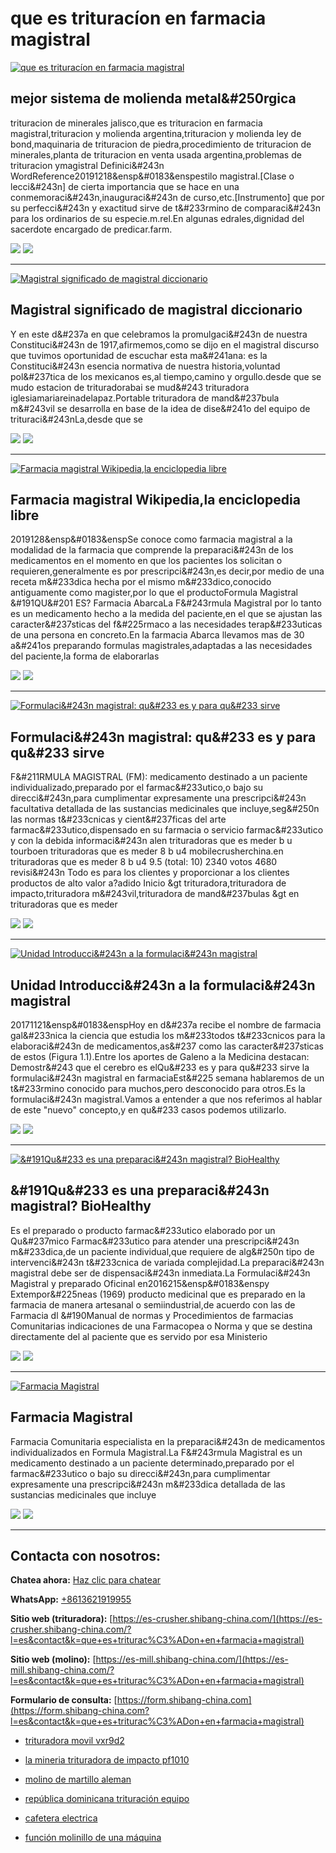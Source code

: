 # que es trituracíon en farmacia magistral

<a href="https://swt.shibang-china.com/?l=es&img&k=que+es+triturac%C3%ADon+en+farmacia+magistral" target="_blank">![que es trituracíon en farmacia magistral](http://static.shibang-china.com/all-800x300/1354.jpg)</a>

## mejor sistema de molienda metal&#250rgica
trituracion de minerales jalisco,que es trituracion en farmacia magistral,trituracion y molienda argentina,trituracion y molienda ley de bond,maquinaria de trituracion de piedra,procedimiento de trituracion de minerales,planta de trituracion en venta usada argentina,problemas de trituracion ymagistral Definici&#243n WordReference20191218&ensp&#0183&enspestilo magistral.[Clase o lecci&#243n] de cierta importancia que se hace en una conmemoraci&#243n,inauguraci&#243n de curso,etc.[Instrumento] que por su perfecci&#243n y exactitud sirve de t&#233rmino de comparaci&#243n para los ordinarios de su especie.m.rel.En algunas edrales,dignidad del sacerdote encargado de predicar.farm.


<a href="https://whatsapp.shibangsoft.com/WhatsApp.php" target="_blank" title="WhatsApp">![](http://static.shibang-china.com/icon/whatsapp.png)</a> <a href="https://swt.shibang-china.com/?l=es&icon&k=que+es+triturac%C3%ADon+en+farmacia+magistral" target="_blank">![](http://static.shibang-china.com/icon/chat-es.png)</a>

---

<a href="https://swt.shibang-china.com/?l=es&img&k=que+es+triturac%C3%ADon+en+farmacia+magistral" target="_blank">![Magistral significado de magistral diccionario](http://static.shibang-china.com/all-800x300/336.jpg)</a>

## Magistral significado de magistral diccionario
Y en este d&#237a en que celebramos la promulgaci&#243n de nuestra Constituci&#243n de 1917,afirmemos,como se dijo en el magistral discurso que tuvimos oportunidad de escuchar esta ma&#241ana: es la Constituci&#243n esencia normativa de nuestra historia,voluntad pol&#237tica de los mexicanos es,al tiempo,camino y orgullo.desde que se mudo estacion de trituradorabai se mud&#243 trituradora iglesiamariareinadelapaz.Portable trituradora de mand&#237bula m&#243vil se desarrolla en base de la idea de dise&#241o del equipo de trituraci&#243nLa,desde que se


<a href="https://whatsapp.shibangsoft.com/WhatsApp.php" target="_blank" title="WhatsApp">![](http://static.shibang-china.com/icon/whatsapp.png)</a> <a href="https://swt.shibang-china.com/?l=es&icon&k=que+es+triturac%C3%ADon+en+farmacia+magistral" target="_blank">![](http://static.shibang-china.com/icon/chat-es.png)</a>

---

<a href="https://swt.shibang-china.com/?l=es&img&k=que+es+triturac%C3%ADon+en+farmacia+magistral" target="_blank">![Farmacia magistral Wikipedia,la enciclopedia libre](http://static.shibang-china.com/all-800x300/538.jpg)</a>

## Farmacia magistral Wikipedia,la enciclopedia libre
2019128&ensp&#0183&enspSe conoce como farmacia magistral a la modalidad de la farmacia que comprende la preparaci&#243n de los medicamentos en el momento en que los pacientes los solicitan o requieren,generalmente es por prescripci&#243n,es decir,por medio de una receta m&#233dica hecha por el mismo m&#233dico,conocido antiguamente como magister,por lo que el productoFormula Magistral &#191QU&#201 ES? Farmacia AbarcaLa F&#243rmula Magistral por lo tanto es un medicamento hecho a la medida del paciente,en el que se ajustan las caracter&#237sticas del f&#225rmaco a las necesidades terap&#233uticas de una persona en concreto.En la farmacia Abarca llevamos mas de 30 a&#241os preparando formulas magistrales,adaptadas a las necesidades del paciente,la forma de elaborarlas


<a href="https://whatsapp.shibangsoft.com/WhatsApp.php" target="_blank" title="WhatsApp">![](http://static.shibang-china.com/icon/whatsapp.png)</a> <a href="https://swt.shibang-china.com/?l=es&icon&k=que+es+triturac%C3%ADon+en+farmacia+magistral" target="_blank">![](http://static.shibang-china.com/icon/chat-es.png)</a>

---

<a href="https://swt.shibang-china.com/?l=es&img&k=que+es+triturac%C3%ADon+en+farmacia+magistral" target="_blank">![Formulaci&#243n magistral: qu&#233 es y para qu&#233 sirve](http://static.shibang-china.com/all-800x300/1077.jpg)</a>

## Formulaci&#243n magistral: qu&#233 es y para qu&#233 sirve
F&#211RMULA MAGISTRAL (FM): medicamento destinado a un paciente individualizado,preparado por el farmac&#233utico,o bajo su direcci&#243n,para cumplimentar expresamente una prescripci&#243n facultativa detallada de las sustancias medicinales que incluye,seg&#250n las normas t&#233cnicas y cient&#237ficas del arte farmac&#233utico,dispensado en su farmacia o servicio farmac&#233utico y con la debida informaci&#243n alen trituradoras que es meder b u tourboen trituradoras que es meder 8 b u4 mobilecrusherchina.en trituradoras que es meder 8 b u4 9.5 (total: 10) 2340 votos 4680 revisi&#243n Todo es para los clientes y proporcionar a los clientes productos de alto valor a?adido Inicio &gt trituradora,trituradora de impacto,trituradora m&#243vil,trituradora de mand&#237bulas &gt en trituradoras que es meder


<a href="https://whatsapp.shibangsoft.com/WhatsApp.php" target="_blank" title="WhatsApp">![](http://static.shibang-china.com/icon/whatsapp.png)</a> <a href="https://swt.shibang-china.com/?l=es&icon&k=que+es+triturac%C3%ADon+en+farmacia+magistral" target="_blank">![](http://static.shibang-china.com/icon/chat-es.png)</a>

---

<a href="https://swt.shibang-china.com/?l=es&img&k=que+es+triturac%C3%ADon+en+farmacia+magistral" target="_blank">![Unidad Introducci&#243n a la formulaci&#243n magistral](http://static.shibang-china.com/all-800x300/1166.jpg)</a>

## Unidad Introducci&#243n a la formulaci&#243n magistral
20171121&ensp&#0183&enspHoy en d&#237a recibe el nombre de farmacia gal&#233nica la ciencia que estudia los m&#233todos t&#233cnicos para la elaboraci&#243n de medicamentos,as&#237 como las caracter&#237sticas de estos (Figura 1.1).Entre los aportes de Galeno a la Medicina destacan: Demostr&#243 que el cerebro es elQu&#233 es y para qu&#233 sirve la formulaci&#243n magistral en farmaciaEst&#225 semana hablaremos de un t&#233rmino conocido para muchos,pero desconocido para otros.Es la formulaci&#243n magistral.Vamos a entender a que nos referimos al hablar de este "nuevo" concepto,y en qu&#233 casos podemos utilizarlo.


<a href="https://whatsapp.shibangsoft.com/WhatsApp.php" target="_blank" title="WhatsApp">![](http://static.shibang-china.com/icon/whatsapp.png)</a> <a href="https://swt.shibang-china.com/?l=es&icon&k=que+es+triturac%C3%ADon+en+farmacia+magistral" target="_blank">![](http://static.shibang-china.com/icon/chat-es.png)</a>

---

<a href="https://swt.shibang-china.com/?l=es&img&k=que+es+triturac%C3%ADon+en+farmacia+magistral" target="_blank">![&#191Qu&#233 es una preparaci&#243n magistral? BioHealthy](http://static.shibang-china.com/all-800x300/484.jpg)</a>

## &#191Qu&#233 es una preparaci&#243n magistral? BioHealthy
Es el preparado o producto farmac&#233utico elaborado por un Qu&#237mico Farmac&#233utico para atender una prescripci&#243n m&#233dica,de un paciente individual,que requiere de alg&#250n tipo de intervenci&#243n t&#233cnica de variada complejidad.La preparaci&#243n magistral debe ser de dispensaci&#243n inmediata.La Formulaci&#243n Magistral y preparado Oficinal en2016215&ensp&#0183&enspy Extempor&#225neas (1969) producto medicinal que es preparado en la farmacia de manera artesanal o semiindustrial,de acuerdo con las de Farmacia dl &#190Manual de normas y Procedimientos de farmacias Comunitarias indicaciones de una Farmacopea o Norma y que se destina directamente del al paciente que es servido por esa Ministerio


<a href="https://whatsapp.shibangsoft.com/WhatsApp.php" target="_blank" title="WhatsApp">![](http://static.shibang-china.com/icon/whatsapp.png)</a> <a href="https://swt.shibang-china.com/?l=es&icon&k=que+es+triturac%C3%ADon+en+farmacia+magistral" target="_blank">![](http://static.shibang-china.com/icon/chat-es.png)</a>

---

<a href="https://swt.shibang-china.com/?l=es&img&k=que+es+triturac%C3%ADon+en+farmacia+magistral" target="_blank">![Farmacia Magistral](http://static.shibang-china.com/all-800x300/365.jpg)</a>

## Farmacia Magistral
Farmacia Comunitaria especialista en la preparaci&#243n de medicamentos individualizados en Formula Magistral.La F&#243rmula Magistral es un medicamento destinado a un paciente determinado,preparado por el farmac&#233utico o bajo su direcci&#243n,para cumplimentar expresamente una prescripci&#243n m&#233dica detallada de las sustancias medicinales que incluye

<a href="https://whatsapp.shibangsoft.com/WhatsApp.php" target="_blank" title="WhatsApp">![](http://static.shibang-china.com/icon/whatsapp.png)</a> <a href="https://swt.shibang-china.com/?l=es&icon&k=que+es+triturac%C3%ADon+en+farmacia+magistral" target="_blank">![](http://static.shibang-china.com/icon/chat-es.png)</a>

---
## Contacta con nosotros:

**Chatea ahora:** [Haz clic para chatear](https://swt.shibang-china.com?l=es&contact&k=que+es+triturac%C3%ADon+en+farmacia+magistral)

**WhatsApp:**  [+8613621919955](https://whatsapp.shibangsoft.com/WhatsApp.php)

**Sitio web (trituradora):** [https://es-crusher.shibang-china.com/](https://es-crusher.shibang-china.com/?l=es&contact&k=que+es+triturac%C3%ADon+en+farmacia+magistral)

**Sitio web (molino):** [https://es-mill.shibang-china.com/](https://es-mill.shibang-china.com/?l=es&contact&k=que+es+triturac%C3%ADon+en+farmacia+magistral)

**Formulario de consulta:** [https://form.shibang-china.com](https://form.shibang-china.com?l=es&contact&k=que+es+triturac%C3%ADon+en+farmacia+magistral)

* [trituradora movil vxr9d2](../94/trituradora%20movil%20vxr9d2.md)

* [la mineria trituradora de impacto pf1010](../93/la%20mineria%20trituradora%20de%20impacto%20pf1010.md)

* [molino de martillo aleman](../92/molino%20de%20martillo%20aleman.md)

* [república dominicana trituración equipo](../93/rep%C3%BAblica%20dominicana%20trituraci%C3%B3n%20equipo.md)

* [cafetera electrica](../89/cafetera%20electrica.md)

* [función molinillo de una máquina](../94/funci%C3%B3n%20molinillo%20de%20una%20m%C3%A1quina.md)